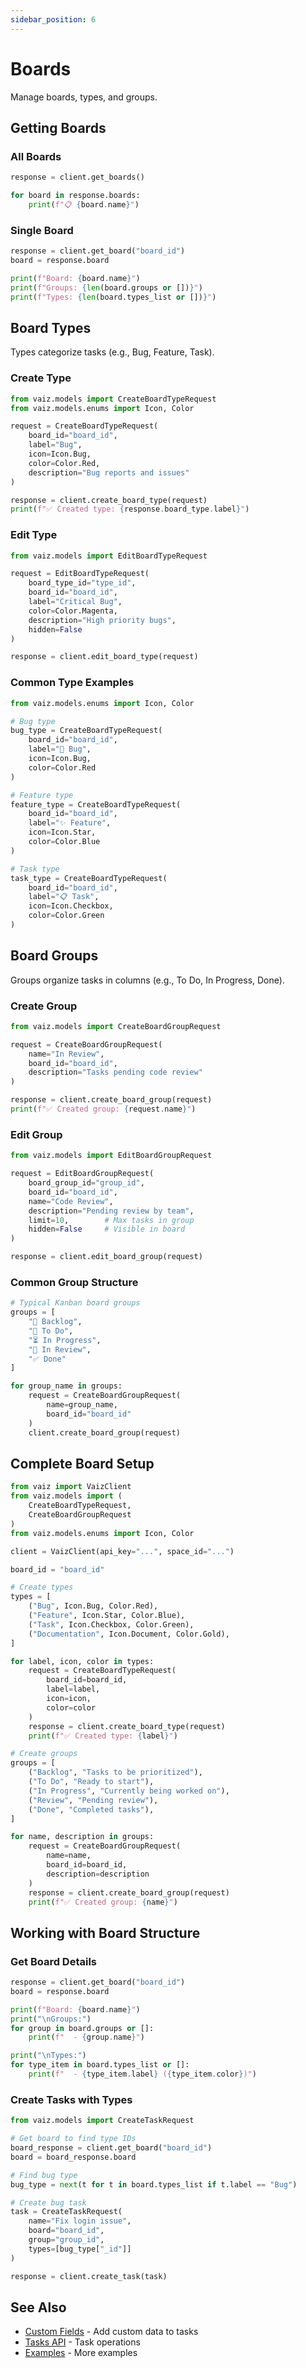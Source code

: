 ```yaml
---
sidebar_position: 6
---
```


# Boards

Manage boards, types, and groups.

## Getting Boards

### All Boards

```python
response = client.get_boards()

for board in response.boards:
    print(f"📋 {board.name}")
```

### Single Board

```python
response = client.get_board("board_id")
board = response.board

print(f"Board: {board.name}")
print(f"Groups: {len(board.groups or [])}")
print(f"Types: {len(board.types_list or [])}")
```

## Board Types

Types categorize tasks (e.g., Bug, Feature, Task).

### Create Type

```python
from vaiz.models import CreateBoardTypeRequest
from vaiz.models.enums import Icon, Color

request = CreateBoardTypeRequest(
    board_id="board_id",
    label="Bug",
    icon=Icon.Bug,
    color=Color.Red,
    description="Bug reports and issues"
)

response = client.create_board_type(request)
print(f"✅ Created type: {response.board_type.label}")
```

### Edit Type

```python
from vaiz.models import EditBoardTypeRequest

request = EditBoardTypeRequest(
    board_type_id="type_id",
    board_id="board_id",
    label="Critical Bug",
    color=Color.Magenta,
    description="High priority bugs",
    hidden=False
)

response = client.edit_board_type(request)
```

### Common Type Examples

```python
from vaiz.models.enums import Icon, Color

# Bug type
bug_type = CreateBoardTypeRequest(
    board_id="board_id",
    label="🐛 Bug",
    icon=Icon.Bug,
    color=Color.Red
)

# Feature type
feature_type = CreateBoardTypeRequest(
    board_id="board_id",
    label="✨ Feature",
    icon=Icon.Star,
    color=Color.Blue
)

# Task type
task_type = CreateBoardTypeRequest(
    board_id="board_id",
    label="📋 Task",
    icon=Icon.Checkbox,
    color=Color.Green
)
```

## Board Groups

Groups organize tasks in columns (e.g., To Do, In Progress, Done).

### Create Group

```python
from vaiz.models import CreateBoardGroupRequest

request = CreateBoardGroupRequest(
    name="In Review",
    board_id="board_id",
    description="Tasks pending code review"
)

response = client.create_board_group(request)
print(f"✅ Created group: {request.name}")
```

### Edit Group

```python
from vaiz.models import EditBoardGroupRequest

request = EditBoardGroupRequest(
    board_group_id="group_id",
    board_id="board_id",
    name="Code Review",
    description="Pending review by team",
    limit=10,        # Max tasks in group
    hidden=False     # Visible in board
)

response = client.edit_board_group(request)
```

### Common Group Structure

```python
# Typical Kanban board groups
groups = [
    "📝 Backlog",
    "🎯 To Do",
    "⏳ In Progress",
    "👀 In Review",
    "✅ Done"
]

for group_name in groups:
    request = CreateBoardGroupRequest(
        name=group_name,
        board_id="board_id"
    )
    client.create_board_group(request)
```

## Complete Board Setup

```python
from vaiz import VaizClient
from vaiz.models import (
    CreateBoardTypeRequest,
    CreateBoardGroupRequest
)
from vaiz.models.enums import Icon, Color

client = VaizClient(api_key="...", space_id="...")

board_id = "board_id"

# Create types
types = [
    ("Bug", Icon.Bug, Color.Red),
    ("Feature", Icon.Star, Color.Blue),
    ("Task", Icon.Checkbox, Color.Green),
    ("Documentation", Icon.Document, Color.Gold),
]

for label, icon, color in types:
    request = CreateBoardTypeRequest(
        board_id=board_id,
        label=label,
        icon=icon,
        color=color
    )
    response = client.create_board_type(request)
    print(f"✅ Created type: {label}")

# Create groups
groups = [
    ("Backlog", "Tasks to be prioritized"),
    ("To Do", "Ready to start"),
    ("In Progress", "Currently being worked on"),
    ("Review", "Pending review"),
    ("Done", "Completed tasks"),
]

for name, description in groups:
    request = CreateBoardGroupRequest(
        name=name,
        board_id=board_id,
        description=description
    )
    response = client.create_board_group(request)
    print(f"✅ Created group: {name}")
```

## Working with Board Structure

### Get Board Details

```python
response = client.get_board("board_id")
board = response.board

print(f"Board: {board.name}")
print("\nGroups:")
for group in board.groups or []:
    print(f"  - {group.name}")

print("\nTypes:")
for type_item in board.types_list or []:
    print(f"  - {type_item.label} ({type_item.color})")
```

### Create Tasks with Types

```python
from vaiz.models import CreateTaskRequest

# Get board to find type IDs
board_response = client.get_board("board_id")
board = board_response.board

# Find bug type
bug_type = next(t for t in board.types_list if t.label == "Bug")

# Create bug task
task = CreateTaskRequest(
    name="Fix login issue",
    board="board_id",
    group="group_id",
    types=[bug_type["_id"]]
)

response = client.create_task(task)
```

## See Also

- [Custom Fields](./custom-fields) - Add custom data to tasks
- [Tasks API](./tasks) - Task operations
- [Examples](../patterns/introduction) - More examples

